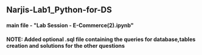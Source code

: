 ## Narjis-Lab1_Python-for-DS
#### main file - "Lab Session - E-Commerce(2).ipynb"
#### NOTE: Added optional .sql file containing the queries for database,tables creation and solutions for the other questions
